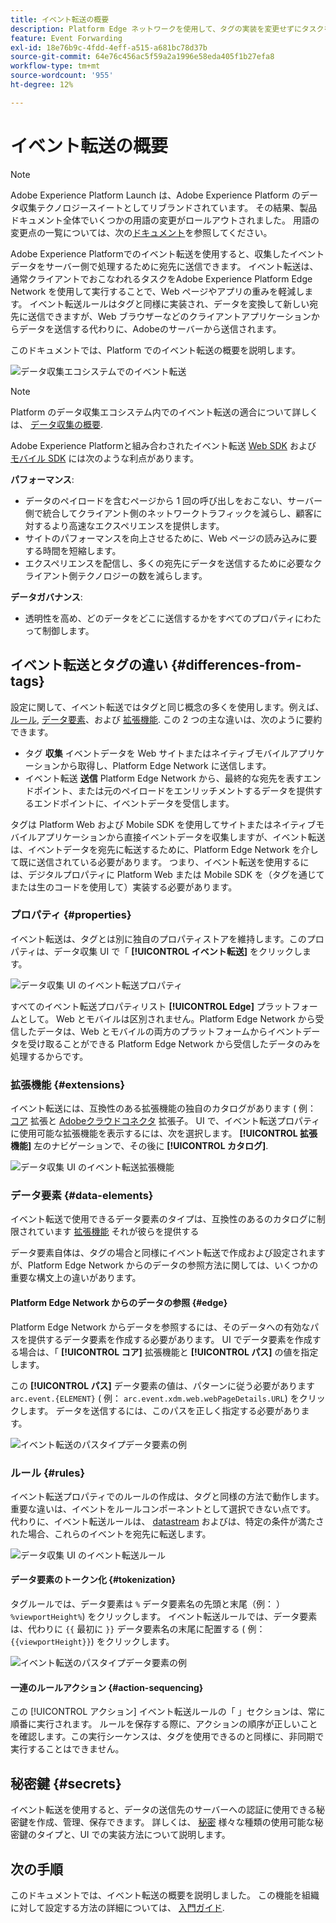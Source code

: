 ```yaml
---
title: イベント転送の概要
description: Platform Edge ネットワークを使用して、タグの実装を変更せずにタスクを実行できる、Adobe Experience Platform のイベント転送について説明します。
feature: Event Forwarding
exl-id: 18e76b9c-4fdd-4eff-a515-a681bc78d37b
source-git-commit: 64e76c456ac5f59a2a1996e58eda405f1b27efa8
workflow-type: tm+mt
source-wordcount: '955'
ht-degree: 12%

---
```


# イベント転送の概要

>[!NOTE]
>
>Adobe Experience Platform Launch は、Adobe Experience Platform のデータ収集テクノロジースイートとしてリブランドされています。 その結果、製品ドキュメント全体でいくつかの用語の変更がロールアウトされました。 用語の変更点の一覧については、次の[ドキュメント](../../term-updates.md)を参照してください。

Adobe Experience Platformでのイベント転送を使用すると、収集したイベントデータをサーバー側で処理するために宛先に送信できます。 イベント転送は、通常クライアントでおこなわれるタスクをAdobe Experience Platform Edge Network を使用して実行することで、Web ページやアプリの重みを軽減します。 イベント転送ルールはタグと同様に実装され、データを変換して新しい宛先に送信できますが、Web ブラウザーなどのクライアントアプリケーションからデータを送信する代わりに、Adobeのサーバーから送信されます。

このドキュメントでは、Platform でのイベント転送の概要を説明します。

![データ収集エコシステムでのイベント転送](../../../collection/images/home/event-forwarding.png)

>[!NOTE]
>
>Platform のデータ収集エコシステム内でのイベント転送の適合について詳しくは、 [データ収集の概要](../../../collection/home.md).

Adobe Experience Platformと組み合わされたイベント転送 [Web SDK](../../../edge/home.md) および [モバイル SDK](https://aep-sdks.gitbook.io/docs/) には次のような利点があります。

**パフォーマンス**:

* データのペイロードを含むページから 1 回の呼び出しをおこない、サーバー側で統合してクライアント側のネットワークトラフィックを減らし、顧客に対するより高速なエクスペリエンスを提供します。
* サイトのパフォーマンスを向上させるために、Web ページの読み込みに要する時間を短縮します。
* エクスペリエンスを配信し、多くの宛先にデータを送信するために必要なクライアント側テクノロジーの数を減らします。

**データガバナンス**:

* 透明性を高め、どのデータをどこに送信するかをすべてのプロパティにわたって制御します。

## イベント転送とタグの違い {#differences-from-tags}

設定に関して、イベント転送ではタグと同じ概念の多くを使用します。例えば、 [ルール](../managing-resources/rules.md), [データ要素](../managing-resources/data-elements.md)、および [拡張機能](../managing-resources/extensions/overview.md). この 2 つの主な違いは、次のように要約できます。

* タグ **収集** イベントデータを Web サイトまたはネイティブモバイルアプリケーションから取得し、Platform Edge Network に送信します。
* イベント転送 **送信** Platform Edge Network から、最終的な宛先を表すエンドポイント、または元のペイロードをエンリッチメントするデータを提供するエンドポイントに、イベントデータを受信します。

タグは Platform Web および Mobile SDK を使用してサイトまたはネイティブモバイルアプリケーションから直接イベントデータを収集しますが、イベント転送は、イベントデータを宛先に転送するために、Platform Edge Network を介して既に送信されている必要があります。 つまり、イベント転送を使用するには、デジタルプロパティに Platform Web または Mobile SDK を（タグを通じてまたは生のコードを使用して）実装する必要があります。

### プロパティ {#properties}

イベント転送は、タグとは別に独自のプロパティストアを維持します。このプロパティは、データ収集 UI で「 **[!UICONTROL イベント転送]** をクリックします。

![データ収集 UI のイベント転送プロパティ](../../images/ui/event-forwarding/overview/properties.png)

すべてのイベント転送プロパティリスト **[!UICONTROL Edge]** プラットフォームとして。 Web とモバイルは区別されません。Platform Edge Network から受信したデータは、Web とモバイルの両方のプラットフォームからイベントデータを受け取ることができる Platform Edge Network から受信したデータのみを処理するからです。

### 拡張機能 {#extensions}

イベント転送には、互換性のある拡張機能の独自のカタログがあります ( 例： [コア](../../extensions/web/core/event-forwarding.md) 拡張と [Adobeクラウドコネクタ](../../extensions/web/cloud-connector/overview.md) 拡張子。 UI で、イベント転送プロパティに使用可能な拡張機能を表示するには、次を選択します。 **[!UICONTROL 拡張機能]** 左のナビゲーションで、その後に **[!UICONTROL カタログ]**.

![データ収集 UI のイベント転送拡張機能](../../images/ui/event-forwarding/overview/extensions.png)

### データ要素 {#data-elements}

イベント転送で使用できるデータ要素のタイプは、互換性のあるのカタログに制限されています [拡張機能](#extensions) それが彼らを提供する

データ要素自体は、タグの場合と同様にイベント転送で作成および設定されますが、Platform Edge Network からのデータの参照方法に関しては、いくつかの重要な構文上の違いがあります。

#### Platform Edge Network からのデータの参照 {#edge}

Platform Edge Network からデータを参照するには、そのデータへの有効なパスを提供するデータ要素を作成する必要があります。 UI でデータ要素を作成する場合は、「 **[!UICONTROL コア]** 拡張機能と **[!UICONTROL パス]** の値を指定します。

この **[!UICONTROL パス]** データ要素の値は、パターンに従う必要があります `arc.event.{ELEMENT}` ( 例： `arc.event.xdm.web.webPageDetails.URL`) をクリックします。 データを送信するには、このパスを正しく指定する必要があります。

![イベント転送のパスタイプデータ要素の例](../../images/ui/event-forwarding/overview/data-reference.png)

### ルール {#rules}

イベント転送プロパティでのルールの作成は、タグと同様の方法で動作します。重要な違いは、イベントをルールコンポーネントとして選択できない点です。 代わりに、イベント転送ルールは、 [datastream](../../../edge/fundamentals/datastreams.md) およびは、特定の条件が満たされた場合、これらのイベントを宛先に転送します。

![データ収集 UI のイベント転送ルール](../../images/ui/event-forwarding/overview/rules.png)

#### データ要素のトークン化 {#tokenization}

タグルールでは、データ要素は `%` データ要素名の先頭と末尾（例： ） `%viewportHeight%`) をクリックします。 イベント転送ルールでは、データ要素は、代わりに `{{` 最初に `}}` データ要素名の末尾に配置する ( 例： `{{viewportHeight}}`) をクリックします。

![イベント転送のパスタイプデータ要素の例](../../images/ui/event-forwarding/overview/tokenization.png)

#### 一連のルールアクション {#action-sequencing}

この [!UICONTROL アクション] イベント転送ルールの「 」セクションは、常に順番に実行されます。 ルールを保存する際に、アクションの順序が正しいことを確認します。この実行シーケンスは、タグを使用できるのと同様に、非同期で実行することはできません。

## 秘密鍵 {#secrets}

イベント転送を使用すると、データの送信先のサーバーへの認証に使用できる秘密鍵を作成、管理、保存できます。 詳しくは、 [秘密](./secrets.md) 様々な種類の使用可能な秘密鍵のタイプと、UI での実装方法について説明します。

## 次の手順

このドキュメントでは、イベント転送の概要を説明しました。 この機能を組織に対して設定する方法の詳細については、 [入門ガイド](./getting-started.md).
